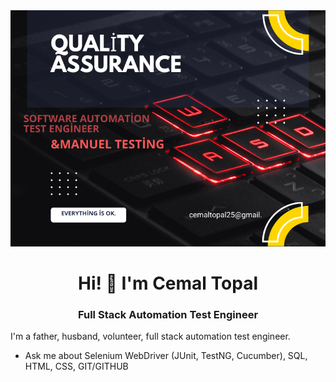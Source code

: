 <img src="https://github.com/cemaltopal/cemaltopal/blob/main/Ads%C4%B1z%20tasar%C4%B1m.png?raw=true">

<h1 align="center">Hi! 👋 I'm Cemal Topal</h1>

<h3 align="center">Full Stack Automation Test Engineer</h3>

<p align="justify"> I'm a father, husband, volunteer, full stack automation test engineer.</p> 

<ul>
  <li>Ask me about Selenium WebDriver (JUnit, TestNG, Cucumber), SQL, HTML, CSS, GIT/GITHUB </Lİ>
</ul>
